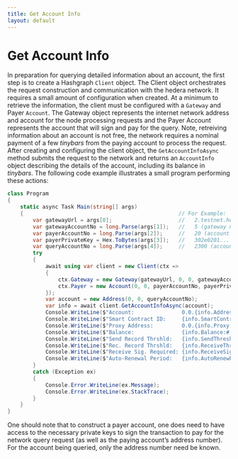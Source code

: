 ```yaml
---
title: Get Account Info
layout: default
---
```


# Get Account Info

In preparation for querying detailed information about an account, the first step is to create a Hashgraph `Client` object.  The Client object orchestrates the request construction and communication with the hedera network. It requires a small amount of configuration when created. At a minimum to retrieve the information, the client must be configured with a `Gateway` and Payer `Account`. The Gateway object represents the internet network address and account for the node processing requests and the Payer Account represents the account that will sign and pay for the query. Note, retreiving information about an account is not free, the network requires a nominal payment of a few _tinybars_ from the paying account to process the request.  After creating and configuring the client object, the `GetAccountInfoAsync` method submits the request to the network and returns an `AccountInfo` object describing the details of the account, including its balance in _tinybars_.  The following code example illustrates a small program performing these actions:

```csharp
class Program
{
    static async Task Main(string[] args)
    {                                                 // For Example:
        var gatewayUrl = args[0];                     //   2.testnet.hedera.com:50211
        var gatewayAccountNo = long.Parse(args[1]);   //   5 (gateway node 0.0.5)
        var payerAccountNo = long.Parse(args[2]);     //   20 (account 0.0.20)
        var payerPrivateKey = Hex.ToBytes(args[3]);   //   302e0201... (48 byte Ed25519 private in hex)
        var queryAccountNo = long.Parse(args[4]);     //   2300 (account 0.0.2300)
        try
        {
            await using var client = new Client(ctx =>
            {
                ctx.Gateway = new Gateway(gatewayUrl, 0, 0, gatewayAccountNo);
                ctx.Payer = new Account(0, 0, payerAccountNo, payerPrivateKey);
            });
            var account = new Address(0, 0, queryAccountNo);
            var info = await client.GetAccountInfoAsync(account);
            Console.WriteLine($"Account:               0.0.{info.Address.AccountNum}");
            Console.WriteLine($"Smart Contract ID:     {info.SmartContractId}");
            Console.WriteLine($"Proxy Address:         0.0.{info.Proxy.AccountNum}");
            Console.WriteLine($"Balance:               {info.Balance:#,#} tb");
            Console.WriteLine($"Send Record Thrshld:   {info.SendThresholdCreateRecord:#,#} tb");
            Console.WriteLine($"Rec. Record Thrshld:   {info.ReceiveThresholdCreateRecord:#,#} tb");
            Console.WriteLine($"Receive Sig. Required: {info.ReceiveSignatureRequired}");
            Console.WriteLine($"Auto-Renewal Period:   {info.AutoRenewPeriod}");
        }
        catch (Exception ex)
        {
            Console.Error.WriteLine(ex.Message);
            Console.Error.WriteLine(ex.StackTrace);
        }
    }
}
```

One should note that to construct a payer account, one does need to have access to the necessary private keys to sign the transaction to pay for the network query request (as well as the paying account’s address number).  For the account being queried, only the address number need be known.
